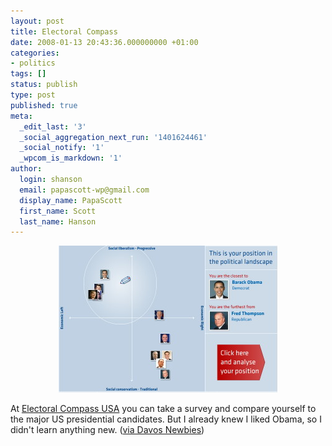 ```yaml
---
layout: post
title: Electoral Compass
date: 2008-01-13 20:43:36.000000000 +01:00
categories:
- politics
tags: []
status: publish
type: post
published: true
meta:
  _edit_last: '3'
  _social_aggregation_next_run: '1401624461'
  _social_notify: '1'
  _wpcom_is_markdown: '1'
author:
  login: shanson
  email: papascott-wp@gmail.com
  display_name: PapaScott
  first_name: Scott
  last_name: Hanson
---
```

<p><a href="http://www.electoralcompass.com/"></p>
<div style="text-align:center;"><img src="/wordpress/wp-content/uploads/2008/01/position.jpg" alt="position.jpg" border="0" width="351" height="235" /></div>
<p></a></p>
<p>At <a href="http://www.electoralcompass.com/">Electoral Compass USA</a> you can take a survey and compare yourself to the major US presidential candidates. But I already knew I liked Obama, so I didn't learn anything new. (<a href="http://www.davosnewbies.com/2008/01/10/the-us-electoral-compass/">via Davos Newbies</a>)</p>
